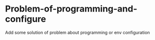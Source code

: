 # Problem-of-programming-and-configure
Add some solution of problem about programming or env configuration

